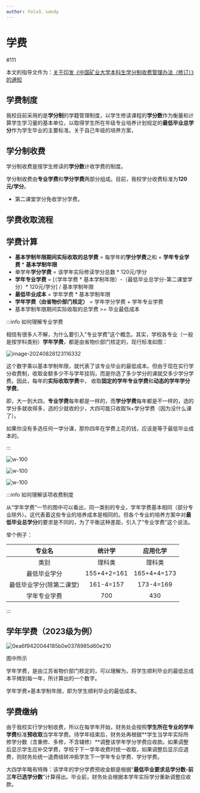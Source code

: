 ```yaml
---
author: Yolo3、sandy
---
```


# 学费

#111

本文的指导文件为：[关于印发《中国矿业大学本科生学分制收费管理办法（修订）》的通知](https://cwb.cumt.edu.cn/75/81/c18810a619905/page.htm)

## 学费制度

我校目前采用的是**学分制**的学籍管理制度，以学生修读课程的**学分数**作为衡量和计算学生学习量的基本单位，以取得学生所在年级专业培养计划规定的**最低毕业总学分**作为学生毕业的主要标准。关于自己年级的培养方案，

## 学分制收费

学分制收费是按学生修读的**学分数**计收学费的制度。

学分制收费由**专业学费**和**学分学费**两部分组成。目前，我校学分收费标准为**120元/学分**。

- 第二课堂学分免收学分学费。

## 学费收取流程

## 学费计算

- **基本学制年限期间实际收取的总学费** = 每学年的**学分学费**之和 + **学年专业学费** * **基本学制年限**
- 单学年**学分学费** =  该学年实际修读学分总数 * 120元/学分
- **学年专业学费** =  [（学年学费 * 基本学制年限）-（最低毕业总学分-第二课堂学分）* 120元/学分] / 基本学制年限
- **最低毕业成本** = 学年学费 * 基本学制年限
- **学年学费（由省物价部门核定）** = 学年学分学费 + 学年专业学费
- 基本学制年限期间实际收取的总学费 >= 毕业最低成本

:::info 如何理解专业学费

相信有很多人不解，为什么要引入“专业学费”这个概念。其实，学校各专业（一般是按学科类别）**学年学费**，都是由省物价部门核定的，现行标准如图：

![image-20240828123116332](https://s2.loli.net/2024/08/28/rJqiIOxkdtBcDSK.png)

这个数字乘以基本学制年限，就代表了该专业毕业的最低成本。但由于现在实行学分收费制，收取金额多少不与学年挂钩，而是你选了多少学分的课就交多少学分学费。因此，每年的**实际收取学费**中， 收取**固定的学年专业学费**和**动态的学年学分学费**。

即，大一到大四，**专业学费**每年都是一样的，而**学分学费**每年都是不一样的，选的学分多就收得多，选的少就收的少，大四可能只收取1k+学分学费（因为没什么课了）。

如果你没有多选任何一学分课，那你四年在学费上花的钱，应该是等于最低毕业成本的。

:::

![w-100](https://s2.loli.net/2024/08/25/3PwT5YmjJCnoMrG.png)

![w-100](https://s2.loli.net/2024/08/25/Fk4lNtGb5eDMpsg.png)

![w-100](https://s2.loli.net/2024/08/25/ESZkR9lTm5Xpnah.png)

:::info 如何理解该项收费制度

从“学年学费”一节的图中可以看出，同一类别的专业，学年学费基本相同（部分专业除外）。这代表着这些专业的培养成本是相同的。但各个专业的培养方案中对**最低毕业总学分**的要求是不同的，为了平衡这种差距，引入了“专业学费”这个说法。

举个例子：

|          专业名          |   统计学    |  应用化学   |
| :----------------------: | :---------: | :---------: |
|           类别           |   理科类    |   理科类    |
|       最低毕业学分       | 155+4+2=161 | 165+4+4=173 |
| 最低毕业学分(除第二课堂) |  161-4=157  |  173-4=169  |
|       学年专业学费       |     700     |     430     |

:::

## 学年学费（2023级为例）

![0ea6f9420044185b0e0378985d60e210](https://s2.loli.net/2024/08/25/CRUcjGA4pHuv87w.jpg)

图中所示

学年学费，是由江苏省物价部门核定的，可以理解为，将学生顺利毕业的最低总成本平摊到每一年，所计算出的一个数字。

学年学费$\times$基本学制年限，即为学生顺利毕业的最低成本。



## 学费缴纳

由于我校实行学分制收费，所以在每学年开始，财务处会按照**学生所在专业的学年学费**标准**预收取**当学年学费。待学年结束后，财务处再根据**学生当学年实际所修学分数（含重修、多修，不含辅修）**调整该学年学分学费应收款。如果调整后显示学生应补交学费，学校于下一学年收费时统一收取，如果调整后显示应退费，则财务处统一退费结转冲抵学生下一学年专业学费、学分学费。

大四学年略有特殊：该学年的学分学费预收金额是根据“**最低毕业要求总学分数-前三年已选学分数**”计算得出。毕业前，财务处会根据本学年实际学分重新调整应收款。
